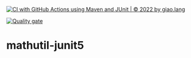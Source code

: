 [![CI with GitHub Actions using Maven and JUnit | © 2022 by giao.lang](https://github.com/BlueEyesssss/mathutil-junit5/actions/workflows/ci-maven.yml/badge.svg)](https://github.com/BlueEyesssss/mathutil-junit5/actions/workflows/ci-maven.yml)

[![Quality gate](https://sonarcloud.io/api/project_badges/quality_gate?project=BlueEyesssss_mathutil-junit5)](https://sonarcloud.io/summary/new_code?id=BlueEyesssss_mathutil-junit5)

# mathutil-junit5
